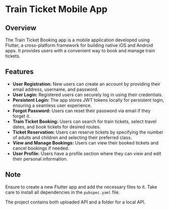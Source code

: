 # Train Ticket Mobile App

## Overview

The Train Ticket Booking app is a mobile application developed using Flutter, a cross-platform framework for building native iOS and Android apps. It provides users with a convenient way to book and manage train tickets.

## Features

- **User Registration:** New users can create an account by providing their email address, username, and password.
- **User Login:** Registered users can securely log in using their credentials.
- **Persistent Login:** The app stores JWT tokens locally for persistent login, ensuring a seamless user experience.
- **Forgot Password:** Users can reset their password via email if they forget it.
- **Train Ticket Booking:** Users can search for train tickets, select travel dates, and book tickets for desired routes.
- **Ticket Reservation:** Users can reserve tickets by specifying the number of adults and children and selecting their preferred class.
- **View and Manage Bookings:** Users can view their booked tickets and cancel bookings if needed.
- **User Profile:** Users have a profile section where they can view and edit their personal information.

## Note

Ensure to create a new Flutter app and add the necessary files to it. Take care to install all dependencies in the `pubspec.yaml` file.

The project contains both uploaded API and a folder for a local API.
